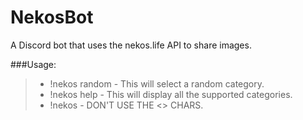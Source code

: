 # NekosBot
A Discord bot that uses the nekos.life API to share images.

###Usage:
> * !nekos random - This will select a random category.
> * !nekos help - This will display all the supported categories.
> * !nekos <Category name> - DON'T USE THE <> CHARS.
